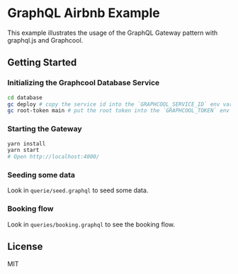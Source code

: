 # GraphQL Airbnb Example

This example illustrates the usage of the GraphQL Gateway pattern with graphql.js and Graphcool.

## Getting Started

### Initializing the Graphcool Database Service

```sh
cd database
gc deploy # copy the service id into the `GRAPHCOOL_SERVICE_ID` env var in .envrc
gc root-token main # put the root token into the `GRAPHCOOL_TOKEN` env var in .envrc
```

### Starting the Gateway

```sh
yarn install
yarn start
# Open http://localhost:4000/
```

### Seeding some data
Look in `querie/seed.graphql` to seed some data.

### Booking flow
Look in `queries/booking.graphql` to see the booking flow.

## License
MIT
